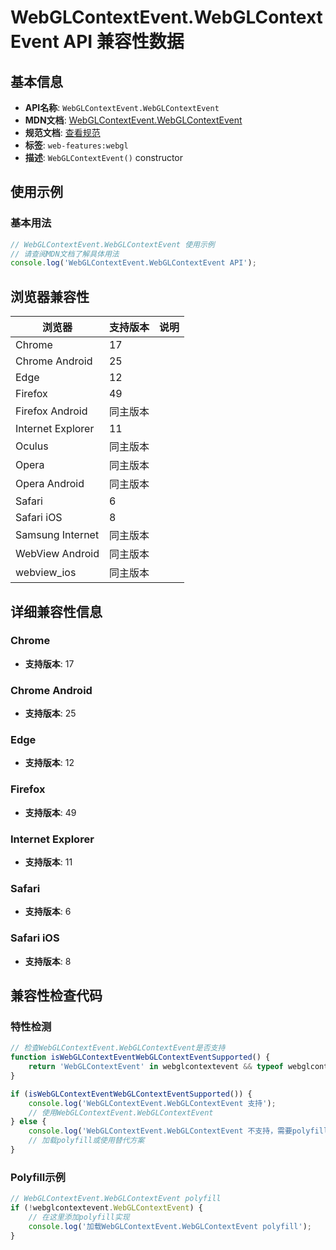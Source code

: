 # WebGLContextEvent.WebGLContextEvent API 兼容性数据

## 基本信息

- **API名称**: `WebGLContextEvent.WebGLContextEvent`
- **MDN文档**: [WebGLContextEvent.WebGLContextEvent](https://developer.mozilla.org/docs/Web/API/WebGLContextEvent/WebGLContextEvent)
- **规范文档**: [查看规范](https://registry.khronos.org/webgl/specs/latest/1.0/#5.15)
- **标签**: `web-features:webgl`
- **描述**: `WebGLContextEvent()` constructor

## 使用示例

### 基本用法

```javascript
// WebGLContextEvent.WebGLContextEvent 使用示例
// 请查阅MDN文档了解具体用法
console.log('WebGLContextEvent.WebGLContextEvent API');
```

## 浏览器兼容性

| 浏览器 | 支持版本 | 说明 |
|--------|----------|------|
| Chrome | 17 |  |
| Chrome Android | 25 |  |
| Edge | 12 |  |
| Firefox | 49 |  |
| Firefox Android | 同主版本 |  |
| Internet Explorer | 11 |  |
| Oculus | 同主版本 |  |
| Opera | 同主版本 |  |
| Opera Android | 同主版本 |  |
| Safari | 6 |  |
| Safari iOS | 8 |  |
| Samsung Internet | 同主版本 |  |
| WebView Android | 同主版本 |  |
| webview_ios | 同主版本 |  |

## 详细兼容性信息

### Chrome

- **支持版本**: 17

### Chrome Android

- **支持版本**: 25

### Edge

- **支持版本**: 12

### Firefox

- **支持版本**: 49

### Internet Explorer

- **支持版本**: 11

### Safari

- **支持版本**: 6

### Safari iOS

- **支持版本**: 8

## 兼容性检查代码

### 特性检测

```javascript
// 检查WebGLContextEvent.WebGLContextEvent是否支持
function isWebGLContextEventWebGLContextEventSupported() {
    return 'WebGLContextEvent' in webglcontextevent && typeof webglcontextevent.WebGLContextEvent === 'function';
}

if (isWebGLContextEventWebGLContextEventSupported()) {
    console.log('WebGLContextEvent.WebGLContextEvent 支持');
    // 使用WebGLContextEvent.WebGLContextEvent
} else {
    console.log('WebGLContextEvent.WebGLContextEvent 不支持，需要polyfill');
    // 加载polyfill或使用替代方案
}
```

### Polyfill示例

```javascript
// WebGLContextEvent.WebGLContextEvent polyfill
if (!webglcontextevent.WebGLContextEvent) {
    // 在这里添加polyfill实现
    console.log('加载WebGLContextEvent.WebGLContextEvent polyfill');
}
```

